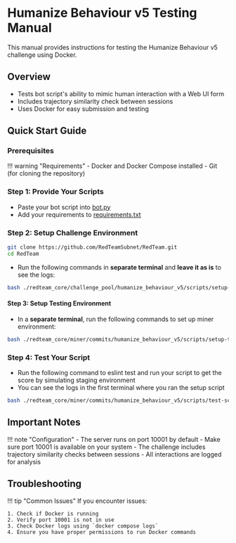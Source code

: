 # Humanize Behaviour v5 Testing Manual

This manual provides instructions for testing the Humanize Behaviour v5 challenge using Docker.

## Overview

- Tests bot script's ability to mimic human interaction with a Web UI form
- Includes trajectory similarity check between sessions
- Uses Docker for easy submission and testing

## Quick Start Guide

### Prerequisites

!!! warning "Requirements"
    - Docker and Docker Compose installed
    - Git (for cloning the repository)

### Step 1: Provide Your Scripts

- Paste your bot script into [bot.py](../../../redteam_core/challenge_pool/humanize_behaviour_v5/src/bot/src/core/bot.py)
- Add your requirements to [requirements.txt](../../../redteam_core/challenge_pool/humanize_behaviour_v5/src/bot/requirements.txt)

### Step 2: Setup Challenge Environment

```bash
git clone https://github.com/RedTeamSubnet/RedTeam.git
cd RedTeam
```

- Run the following commands in **separate terminal** and **leave it as is** to see the logs:

```bash
bash ./redteam_core/challenge_pool/humanize_behaviour_v5/scripts/setup-testing.sh
```

#### Step 3: Setup Testing Environment

- In a **separate terminal**, run the following commands to set up miner environment:

```bash
bash ./redteam_core/miner/commits/humanize_behaviour_v5/scripts/setup-testing.sh
```

### Step 4: Test Your Script

- Run the following command to eslint test and run your script to get the score by simulating staging environment
- You can see the logs in the first terminal where you ran the setup script

```bash
bash ./redteam_core/miner/commits/humanize_behaviour_v5/scripts/test-script.sh
```

## Important Notes

!!! note "Configuration"
    - The server runs on port 10001 by default
    - Make sure port 10001 is available on your system
    - The challenge includes trajectory similarity checks between sessions
    - All interactions are logged for analysis

## Troubleshooting

!!! tip "Common Issues"
    If you encounter issues:

    1. Check if Docker is running
    2. Verify port 10001 is not in use
    3. Check Docker logs using `docker compose logs`
    4. Ensure you have proper permissions to run Docker commands
